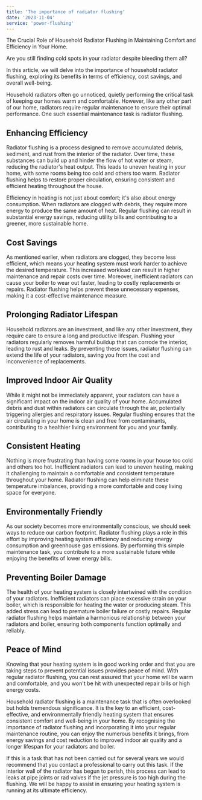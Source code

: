 ```yaml
---
title: 'The importance of radiator flushing'
date: '2023-11-04'
service: 'power-flushing'
---
```


The Crucial Role of Household Radiator Flushing in Maintaining Comfort and Efficiency in Your Home.

Are you still finding cold spots in your radiator despite bleeding them all?

In this article, we will delve into the importance of household radiator flushing, exploring its benefits in terms of efficiency, cost savings, and overall well-being.

Household radiators often go unnoticed, quietly performing the critical task of keeping our homes warm and comfortable. However, like any other part of our home, radiators require regular maintenance to ensure their optimal performance. One such essential maintenance task is radiator flushing.

## Enhancing Efficiency

Radiator flushing is a process designed to remove accumulated debris, sediment, and rust from the interior of the radiator. Over time, these substances can build up and hinder the flow of hot water or steam, reducing the radiator's heat output. This leads to uneven heating in your home, with some rooms being too cold and others too warm. Radiator flushing helps to restore proper circulation, ensuring consistent and efficient heating throughout the house.

Efficiency in heating is not just about comfort; it's also about energy consumption. When radiators are clogged with debris, they require more energy to produce the same amount of heat. Regular flushing can result in substantial energy savings, reducing utility bills and contributing to a greener, more sustainable home.

## Cost Savings

As mentioned earlier, when radiators are clogged, they become less efficient, which means your heating system must work harder to achieve the desired temperature. This increased workload can result in higher maintenance and repair costs over time. Moreover, inefficient radiators can cause your boiler to wear out faster, leading to costly replacements or repairs. Radiator flushing helps prevent these unnecessary expenses, making it a cost-effective maintenance measure.

## Prolonging Radiator Lifespan

Household radiators are an investment, and like any other investment, they require care to ensure a long and productive lifespan. Flushing your radiators regularly removes harmful buildup that can corrode the interior, leading to rust and leaks. By preventing these issues, radiator flushing can extend the life of your radiators, saving you from the cost and inconvenience of replacements.

## Improved Indoor Air Quality

While it might not be immediately apparent, your radiators can have a significant impact on the indoor air quality of your home. Accumulated debris and dust within radiators can circulate through the air, potentially triggering allergies and respiratory issues. Regular flushing ensures that the air circulating in your home is clean and free from contaminants, contributing to a healthier living environment for you and your family.

## Consistent Heating

Nothing is more frustrating than having some rooms in your house too cold and others too hot. Inefficient radiators can lead to uneven heating, making it challenging to maintain a comfortable and consistent temperature throughout your home. Radiator flushing can help eliminate these temperature imbalances, providing a more comfortable and cosy living space for everyone.

## Environmentally Friendly

As our society becomes more environmentally conscious, we should seek ways to reduce our carbon footprint. Radiator flushing plays a role in this effort by improving heating system efficiency and reducing energy consumption and greenhouse gas emissions. By performing this simple maintenance task, you contribute to a more sustainable future while enjoying the benefits of lower energy bills.

## Preventing Boiler Damage

The health of your heating system is closely intertwined with the condition of your radiators. Inefficient radiators can place excessive strain on your boiler, which is responsible for heating the water or producing steam. This added stress can lead to premature boiler failure or costly repairs. Regular radiator flushing helps maintain a harmonious relationship between your radiators and boiler, ensuring both components function optimally and reliably.

## Peace of Mind

Knowing that your heating system is in good working order and that you are taking steps to prevent potential issues provides peace of mind. With regular radiator flushing, you can rest assured that your home will be warm and comfortable, and you won't be hit with unexpected repair bills or high energy costs.

Household radiator flushing is a maintenance task that is often overlooked but holds tremendous significance. It is the key to an efficient, cost-effective, and environmentally friendly heating system that ensures consistent comfort and well-being in your home. By recognising the importance of radiator flushing and incorporating it into your regular maintenance routine, you can enjoy the numerous benefits it brings, from energy savings and cost reduction to improved indoor air quality and a longer lifespan for your radiators and boiler.

If this is a task that has not been carried out for several years we would recommend that you contact a professional to carry out this task. If the interior wall of the radiator has begun to perish, this process can lead to leaks at pipe joints or rad valves if the jet pressure is too high during the flushing. We will be happy to assist in ensuring your heating system is running at its ultimate efficiency.
